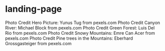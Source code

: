 # landing-page
Photo Credit Hero Picture: Yunus Tug from pexels.com
Photo Credit Canyon River: Michael Block from pexels.com
Photo Credit Green Forest: Luis Del Rio from pexels.com
Photo Credit Snowy Mountains: Emre Can Acer from pexels.com
Photo Credit Pine trees in the Mountains: Eberhard Grossgasteiger from pexels.com